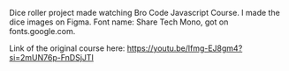 Dice roller project made watching Bro Code Javascript Course.
I made the dice images on Figma.
Font name: Share Tech Mono, got on fonts.google.com.

Link of the original course here: https://youtu.be/lfmg-EJ8gm4?si=2mUN76p-FnDSjJTI

